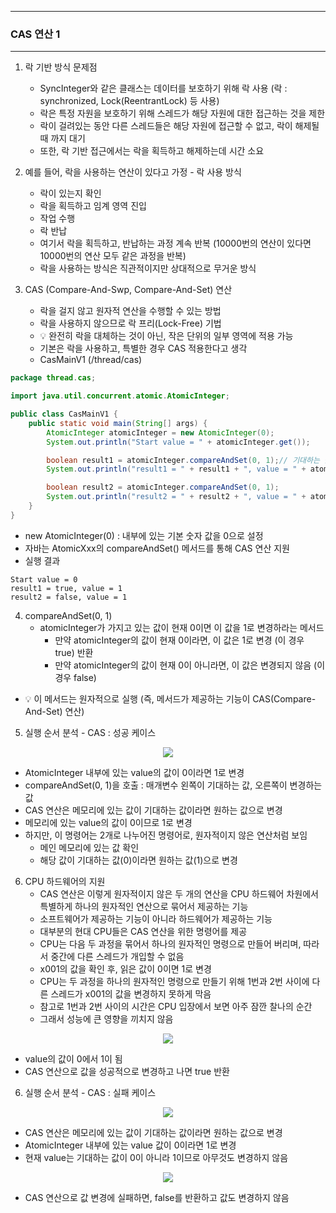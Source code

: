 -----
### CAS 연산 1
-----
1. 락 기반 방식 문제점
   - SyncInteger와 같은 클래스는 데이터를 보호하기 위해 락 사용 (락 : synchronized, Lock(ReentrantLock) 등 사용)
   - 락은 특정 자원을 보호하기 위해 스레드가 해당 자원에 대한 접근하는 것을 제한
   - 락이 걸려있는 동안 다른 스레드들은 해당 자원에 접근할 수 없고, 락이 해제될 때 까지 대기
   - 또한, 락 기반 접근에서는 락을 획득하고 해제하는데 시간 소요

2. 예를 들어, 락을 사용하는 연산이 있다고 가정 - 락 사용 방식
   - 락이 있는지 확인
   - 락을 획득하고 임계 영역 진입
   - 작업 수행
   - 락 반납
   - 여기서 락을 획득하고, 반납하는 과정 계속 반복 (10000번의 연산이 있다면 10000번의 연산 모두 같은 과정을 반복)
   - 락을 사용하는 방식은 직관적이지만 상대적으로 무거운 방식

3. CAS (Compare-And-Swp, Compare-And-Set) 연산
   - 락을 걸지 않고 원자적 연산을 수행할 수 있는 방법
   - 락을 사용하지 않으므로 락 프리(Lock-Free) 기법
   - 💡 완전히 락을 대체하는 것이 아닌, 작은 단위의 일부 영역에 적용 가능
   - 기본은 락을 사용하고, 특별한 경우 CAS 적용한다고 생각
   - CasMainV1 (/thread/cas)
```java
package thread.cas;

import java.util.concurrent.atomic.AtomicInteger;

public class CasMainV1 {
    public static void main(String[] args) {
        AtomicInteger atomicInteger = new AtomicInteger(0);
        System.out.println("Start value = " + atomicInteger.get());

        boolean result1 = atomicInteger.compareAndSet(0, 1);// 기대하는 값이 0이면 1로 세팅
        System.out.println("result1 = " + result1 + ", value = " + atomicInteger.get());

        boolean result2 = atomicInteger.compareAndSet(0, 1);
        System.out.println("result2 = " + result2 + ", value = " + atomicInteger.get());
    }
}
```
  - new AtomicInteger(0) : 내부에 있는 기본 숫자 값을 0으로 설정
  - 자바는 AtomicXxx의 compareAndSet() 메서드를 통해 CAS 연산 지원
  - 실행 결과
```
Start value = 0
result1 = true, value = 1
result2 = false, value = 1
```

4. compareAndSet(0, 1)
   - atomicInteger가 가지고 있는 값이 현재 0이면 이 값을 1로 변경하라는 메서드
     + 만약 atomicInteger의 값이 현재 0이라면, 이 값은 1로 변경 (이 경우 true) 반환
     + 만약 atomicInteger의 값이 현재 0이 아니라면, 이 값은 변경되지 않음 (이 경우 false)
  - 💡 이 메서드는 원자적으로 실행 (즉, 메서드가 제공하는 기능이 CAS(Compare-And-Set) 연산)

5. 실행 순서 분석 - CAS : 성공 케이스
<div align="center">
<img src="https://github.com/user-attachments/assets/3ccaacc5-992b-4c46-8d72-7c5f9e6c8b33">
</div>

  - AtomicInteger 내부에 있는 value의 값이 0이라면 1로 변경
  - compareAndSet(0, 1)을 호출 : 매개변수 왼쪽이 기대하는 값, 오른쪽이 변경하는 값
  - CAS 연산은 메모리에 있는 값이 기대하는 값이라면 원하는 값으로 변경
  - 메모리에 있는 value의 값이 0이므로 1로 변경
  - 하지만, 이 명령어는 2개로 나누어진 명령어로, 원자적이지 않은 연산처럼 보임
    + 메인 메모리에 있는 값 확인
    + 해당 값이 기대하는 값(0)이라면 원하는 값(1)으로 변경

6. CPU 하드웨어의 지원
   - CAS 연산은 이렇게 원자적이지 않은 두 개의 연산을 CPU 하드웨어 차원에서 특별하게 하나의 원자적인 연산으로 묶어서 제공하는 기능
   - 소프트웨어가 제공하는 기능이 아니라 하드웨어가 제공하는 기능
   - 대부분의 현대 CPU들은 CAS 연산을 위한 명령어를 제공
   - CPU는 다음 두 과정을 묶어서 하나의 원자적인 명령으로 만들어 버리며, 따라서 중간에 다른 스레드가 개입할 수 없음
    + x001의 값을 확인 후, 읽은 값이 0이면 1로 변경
   - CPU는 두 과정을 하나의 원자적인 명령으로 만들기 위해 1번과 2번 사이에 다른 스레드가 x001의 값을 변경하지 못하게 막음
   - 참고로 1번과 2번 사이의 시간은 CPU 입장에서 보면 아주 잠깐 찰나의 순간
   - 그래서 성능에 큰 영향을 끼치지 않음

<div align="center">
<img src="https://github.com/user-attachments/assets/cb801dfb-fcd2-4b51-b480-4a635549a7ba">
</div>

  - value의 값이 0에서 1이 됨
  - CAS 연산으로 값을 성공적으로 변경하고 나면 true 반환

6. 실행 순서 분석 - CAS : 실패 케이스
<div align="center">
<img src="https://github.com/user-attachments/assets/d745881f-1ff1-401d-820a-2cb524c6cc79">
</div>

  - CAS 연산은 메모리에 있는 값이 기대하는 값이라면 원하는 값으로 변경
  - AtomicInteger 내부에 있는 value 값이 0이라면 1로 변경
  - 현재 value는 기대하는 값이 0이 아니라 1이므로 아무것도 변경하지 않음

<div align="center">
<img src="https://github.com/user-attachments/assets/ea213e01-0267-49cc-a127-63dd5ea92f5b">
</div>

  - CAS 연산으로 값 변경에 실패하면, false를 반환하고 값도 변경하지 않음
